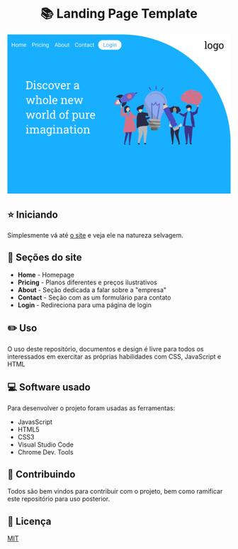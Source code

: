 <h1 style="text-align: center;"> 📚 Landing Page Template </h1>

<img src="homepage.png" />

## :star: Iniciando

Simplesmente vá até [o site](https://bruno-slv.github.io/Landing-Page-Template) e veja ele na natureza selvagem.

## :ledger: Seções do site

* **Home** - Homepage
* **Pricing** - Planos diferentes e preços ilustrativos
* **About** - Seção dedicada a falar sobre a "empresa"
* **Contact** - Seção com as um formulário para contato
* **Login** - Redireciona para uma página de login

## :pencil2: Uso 

O uso deste repositório, documentos e design é livre para todos os interessados 
em exercitar as próprias habilidades com CSS, JavaScript e HTML

## 💻 Software usado

Para desenvolver o projeto foram usadas as ferramentas:

* JavasScript
* HTML5
* CSS3
* Visual Studio Code
* Chrome Dev. Tools

## 🤝 Contribuindo

Todos são bem vindos para contribuir com o projeto, bem como ramificar este repositório para uso posterior.

## :page_facing_up: Licença

[MIT](https://opensource.org/licenses/MIT)